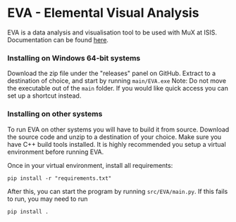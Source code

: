 # EVA - Elemental Visual Analysis
EVA is a data analysis and visualisation tool to be used with MuX at ISIS. Documentation can be found [here](https://isismuon.github.io/EVA/index.html).

### Installing on Windows 64-bit systems
Download the zip file under the "releases" panel on GitHub. Extract to a destination of choice, and start by running `main/EVA.exe` Note: Do not move the executable out of the `main` folder. If you would like quick access you can set up a shortcut instead.

### Installing on other systems
To run EVA on other systems you will have to build it from source. Download the source code and unzip to a destination of your choice. Make sure you have C++ build tools installed. It is highly recommended you setup a virtual environment before running EVA.

Once in your virtual environment, install all requirements:
```
pip install -r "requirements.txt"
```

After this, you can start the program by running `src/EVA/main.py`. If this fails to run, you may need to run

```
pip install .
```
